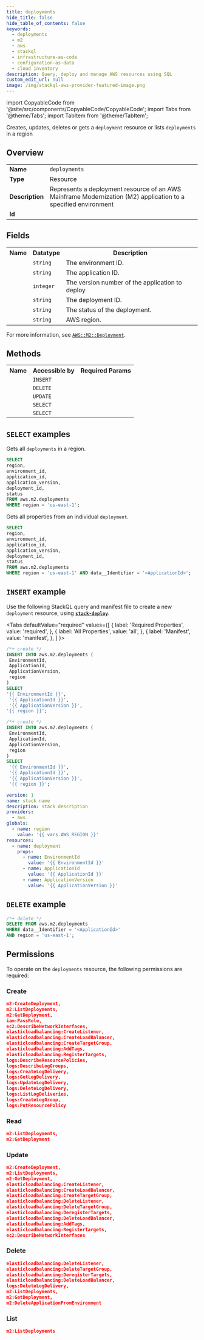 ```yaml
---
title: deployments
hide_title: false
hide_table_of_contents: false
keywords:
  - deployments
  - m2
  - aws
  - stackql
  - infrastructure-as-code
  - configuration-as-data
  - cloud inventory
description: Query, deploy and manage AWS resources using SQL
custom_edit_url: null
image: /img/stackql-aws-provider-featured-image.png
---
```


import CopyableCode from '@site/src/components/CopyableCode/CopyableCode';
import Tabs from '@theme/Tabs';
import TabItem from '@theme/TabItem';

Creates, updates, deletes or gets a <code>deployment</code> resource or lists <code>deployments</code> in a region

## Overview
<table>
<tbody>
<tr><td><b>Name</b></td><td><code>deployments</code></td></tr>
<tr><td><b>Type</b></td><td>Resource</td></tr>
<tr><td><b>Description</b></td><td>Represents a deployment resource of an AWS Mainframe Modernization (M2) application to a specified environment</td></tr>
<tr><td><b>Id</b></td><td><CopyableCode code="aws.m2.deployments" /></td></tr>
</tbody>
</table>

## Fields
<table>
<tbody>
<tr><th>Name</th><th>Datatype</th><th>Description</th></tr><tr><td><CopyableCode code="environment_id" /></td><td><code>string</code></td><td>The environment ID.</td></tr>
<tr><td><CopyableCode code="application_id" /></td><td><code>string</code></td><td>The application ID.</td></tr>
<tr><td><CopyableCode code="application_version" /></td><td><code>integer</code></td><td>The version number of the application to deploy</td></tr>
<tr><td><CopyableCode code="deployment_id" /></td><td><code>string</code></td><td>The deployment ID.</td></tr>
<tr><td><CopyableCode code="status" /></td><td><code>string</code></td><td>The status of the deployment.</td></tr>
<tr><td><CopyableCode code="region" /></td><td><code>string</code></td><td>AWS region.</td></tr>
</tbody>
</table>

For more information, see <a href="https://docs.aws.amazon.com/AWSCloudFormation/latest/UserGuide/aws-resource-m2-deployment.html"><code>AWS::M2::Deployment</code></a>.

## Methods

<table>
<tbody>
  <tr>
    <th>Name</th>
    <th>Accessible by</th>
    <th>Required Params</th>
  </tr>
  <tr>
    <td><CopyableCode code="create_resource" /></td>
    <td><code>INSERT</code></td>
    <td><CopyableCode code="EnvironmentId, ApplicationId, ApplicationVersion, region" /></td>
  </tr>
  <tr>
    <td><CopyableCode code="delete_resource" /></td>
    <td><code>DELETE</code></td>
    <td><CopyableCode code="data__Identifier, region" /></td>
  </tr>
  <tr>
    <td><CopyableCode code="update_resource" /></td>
    <td><code>UPDATE</code></td>
    <td><CopyableCode code="data__Identifier, data__PatchDocument, region" /></td>
  </tr>
  <tr>
    <td><CopyableCode code="list_resources" /></td>
    <td><code>SELECT</code></td>
    <td><CopyableCode code="region" /></td>
  </tr>
  <tr>
    <td><CopyableCode code="get_resource" /></td>
    <td><code>SELECT</code></td>
    <td><CopyableCode code="data__Identifier, region" /></td>
  </tr>
</tbody>
</table>

## `SELECT` examples
Gets all <code>deployments</code> in a region.
```sql
SELECT
region,
environment_id,
application_id,
application_version,
deployment_id,
status
FROM aws.m2.deployments
WHERE region = 'us-east-1';
```
Gets all properties from an individual <code>deployment</code>.
```sql
SELECT
region,
environment_id,
application_id,
application_version,
deployment_id,
status
FROM aws.m2.deployments
WHERE region = 'us-east-1' AND data__Identifier = '<ApplicationId>';
```

## `INSERT` example

Use the following StackQL query and manifest file to create a new <code>deployment</code> resource, using [__`stack-deploy`__](https://pypi.org/project/stack-deploy/).

<Tabs
    defaultValue="required"
    values={[
      { label: 'Required Properties', value: 'required', },
      { label: 'All Properties', value: 'all', },
      { label: 'Manifest', value: 'manifest', },
    ]
}>
<TabItem value="required">

```sql
/*+ create */
INSERT INTO aws.m2.deployments (
 EnvironmentId,
 ApplicationId,
 ApplicationVersion,
 region
)
SELECT 
'{{ EnvironmentId }}',
 '{{ ApplicationId }}',
 '{{ ApplicationVersion }}',
'{{ region }}';
```
</TabItem>
<TabItem value="all">

```sql
/*+ create */
INSERT INTO aws.m2.deployments (
 EnvironmentId,
 ApplicationId,
 ApplicationVersion,
 region
)
SELECT 
 '{{ EnvironmentId }}',
 '{{ ApplicationId }}',
 '{{ ApplicationVersion }}',
 '{{ region }}';
```
</TabItem>
<TabItem value="manifest">

```yaml
version: 1
name: stack name
description: stack description
providers:
  - aws
globals:
  - name: region
    value: '{{ vars.AWS_REGION }}'
resources:
  - name: deployment
    props:
      - name: EnvironmentId
        value: '{{ EnvironmentId }}'
      - name: ApplicationId
        value: '{{ ApplicationId }}'
      - name: ApplicationVersion
        value: '{{ ApplicationVersion }}'

```
</TabItem>
</Tabs>

## `DELETE` example

```sql
/*+ delete */
DELETE FROM aws.m2.deployments
WHERE data__Identifier = '<ApplicationId>'
AND region = 'us-east-1';
```

## Permissions

To operate on the <code>deployments</code> resource, the following permissions are required:

### Create
```json
m2:CreateDeployment,
m2:ListDeployments,
m2:GetDeployment,
iam:PassRole,
ec2:DescribeNetworkInterfaces,
elasticloadbalancing:CreateListener,
elasticloadbalancing:CreateLoadBalancer,
elasticloadbalancing:CreateTargetGroup,
elasticloadbalancing:AddTags,
elasticloadbalancing:RegisterTargets,
logs:DescribeResourcePolicies,
logs:DescribeLogGroups,
logs:CreateLogDelivery,
logs:GetLogDelivery,
logs:UpdateLogDelivery,
logs:DeleteLogDelivery,
logs:ListLogDeliveries,
logs:CreateLogGroup,
logs:PutResourcePolicy
```

### Read
```json
m2:ListDeployments,
m2:GetDeployment
```

### Update
```json
m2:CreateDeployment,
m2:ListDeployments,
m2:GetDeployment,
elasticloadbalancing:CreateListener,
elasticloadbalancing:CreateLoadBalancer,
elasticloadbalancing:CreateTargetGroup,
elasticloadbalancing:DeleteListener,
elasticloadbalancing:DeleteTargetGroup,
elasticloadbalancing:DeregisterTargets,
elasticloadbalancing:DeleteLoadBalancer,
elasticloadbalancing:AddTags,
elasticloadbalancing:RegisterTargets,
ec2:DescribeNetworkInterfaces
```

### Delete
```json
elasticloadbalancing:DeleteListener,
elasticloadbalancing:DeleteTargetGroup,
elasticloadbalancing:DeregisterTargets,
elasticloadbalancing:DeleteLoadBalancer,
logs:DeleteLogDelivery,
m2:ListDeployments,
m2:GetDeployment,
m2:DeleteApplicationFromEnvironment
```

### List
```json
m2:ListDeployments
```

